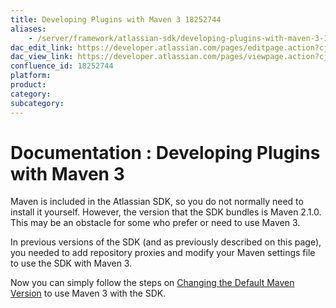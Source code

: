 ```yaml
---
title: Developing Plugins with Maven 3 18252744
aliases:
    - /server/framework/atlassian-sdk/developing-plugins-with-maven-3-18252744.html
dac_edit_link: https://developer.atlassian.com/pages/editpage.action?cjm=wozere&pageId=18252744
dac_view_link: https://developer.atlassian.com/pages/viewpage.action?cjm=wozere&pageId=18252744
confluence_id: 18252744
platform:
product:
category:
subcategory:
---
```

# Documentation : Developing Plugins with Maven 3

Maven is included in the Atlassian SDK, so you do not normally need to install it yourself. However, the version that the SDK bundles is Maven 2.1.0. This may be an obstacle for some who prefer or need to use Maven 3.

In previous versions of the SDK (and as previously described on this page), you needed to add repository proxies and modify your Maven settings file to use the SDK with Maven 3. 

Now you can simply follow the steps on [Changing the Default Maven Version](/server/framework/atlassian-sdk/changing-the-default-maven-version-19071041.html) to use Maven 3 with the SDK. 

 


























